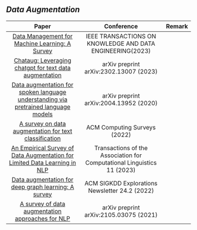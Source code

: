 ## ***Data Augmentation***
| Paper | Conference | Remark |
| :---:| :---:| :---:|
|[Data Management for Machine Learning: A Survey](https://ieeexplore.ieee.org/document/9705125)|IEEE TRANSACTIONS ON KNOWLEDGE AND DATA ENGINEERING(2023)||
|[Chataug: Leveraging chatgpt for text data augmentation](https://arxiv.org/pdf/2302.13007v1.pdf)|arXiv preprint arXiv:2302.13007 (2023)||
|[Data augmentation for spoken language understanding via pretrained language models](https://arxiv.org/abs/2004.13952)|arXiv preprint arXiv:2004.13952 (2020)||
|[A survey on data augmentation for text classification](https://arxiv.org/abs/2107.03158)|ACM Computing Surveys (2022)||
|[An Empirical Survey of Data Augmentation for Limited Data Learning in NLP](https://arxiv.org/abs/2106.07499)|Transactions of the Association for Computational Linguistics 11 (2023)||
|[Data augmentation for deep graph learning: A survey](https://dl.acm.org/doi/abs/10.1145/3575637.3575646)|ACM SIGKDD Explorations Newsletter 24.2 (2022)||
|[A survey of data augmentation approaches for NLP](https://arxiv.org/abs/2105.03075)|arXiv preprint arXiv:2105.03075 (2021)||
